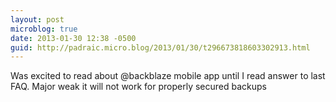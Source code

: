 ```yaml
---
layout: post
microblog: true
date: 2013-01-30 12:38 -0500
guid: http://padraic.micro.blog/2013/01/30/t296673818603302913.html
---
```

Was excited to read about @backblaze mobile app until I read answer to last FAQ. Major weak it will not work for properly secured backups
